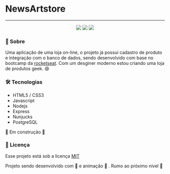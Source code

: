 # NewsArtstore

---

<p align="center">
 
 <a>
    <img src="https://img.shields.io/github/license/wevdiaz/NewsArtstore?color=%23CCFF00">
 </a>
 
  <a>
    <img src="https://img.shields.io/github/repo-size/wevdiaz/NewsArtstore?color=%23CCFF00">
  </a>
  
   <a>
    <img src="https://img.shields.io/github/languages/count/wevdiaz/NewsArtstore?color=%23CCFF00">
   </a>
   
   
   
</p>

### :speech_balloon: Sobre

Uma aplicação de uma loja on-line, o projeto já possui cadastro de produto e integração com o banco de dados, sendo desenvolvido com base no bootcamp da [rocketseat](https://rocketseat.com.br). Com um desginer moderno estou criando uma loja de produtos geek. :smile:

 
 
### :hammer_and_wrench: Tecnologias

* HTML5 / CSS3
* Javascript
* Nodejs
* Express
* Nunjucks
* PostgreSQL


:construction: Em construção  :construction:

### :scroll: Licença

Esse projeto está sob a licença [MIT](https://github.com/wevdiaz/NewsArtstore/blob/main/LICENSE)

Projeto sendo desenvolvido com :blue_heart: e animação  :star_struck: . Rumo ao próximo nível :rocket:

